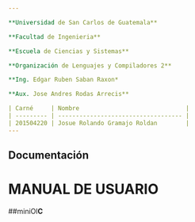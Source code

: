 ```yaml
---

**Universidad de San Carlos de Guatemala**

**Facultad de Ingenieria**

**Escuela de Ciencias y Sistemas**

**Organización de Lenguajes y Compiladores 2**

**Ing. Edgar Ruben Saban Raxon*

**Aux. Jose Andres Rodas Arrecis**

| Carné     | Nombre                              |
| --------- | ----------------------------------- |
| 201504220 | Josue Rolando Gramajo Roldan        |
---
```


## Documentación

# MANUAL DE USUARIO
##miniOl<b>C</b>
